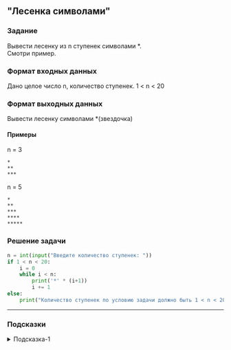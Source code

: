 ## "Лесенка символами"

### Задание

Вывести лесенку из n ступенек символами *. \
Смотри пример.

### Формат входных данных

Дано целое число n, количество ступенек. 1 < n < 20

### Формат выходных данных

Вывести лесенку символами *(звездочка)

#### Примеры

n = 3 
```
*
**
***
```
n = 5
```
*
**
***
****
*****
```

### Решение задачи

```python
n = int(input("Введите количество ступенек: "))
if 1 < n < 20:
    i = 0
    while i < n:
        print('*' * (i+1))
        i += 1
else:
    print("Количество ступенек по условию задачи должно быть 1 < n < 20")
```

---

### Подсказки

<details>
<summary>Подсказка-1</summary>
Если строку умножить на число n, то строка дублируется n-раз:

```python
s = "0"
s = s * 5 # s = "00000" 
```
</details>

